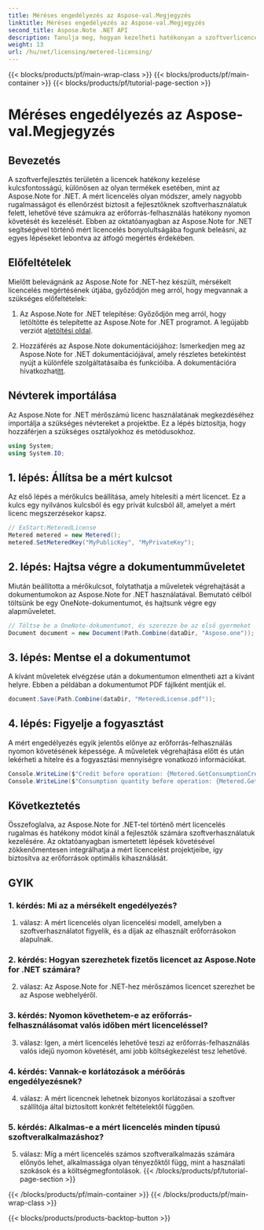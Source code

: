 ```yaml
---
title: Méréses engedélyezés az Aspose-val.Megjegyzés
linktitle: Méréses engedélyezés az Aspose-val.Megjegyzés
second_title: Aspose.Note .NET API
description: Tanulja meg, hogyan kezelheti hatékonyan a szoftverlicenceket az Aspose.Note for .NET segítségével, mért licencek segítségével. Az erőforrás-felhasználás optimalizálása és a költségek hatékony ellenőrzése.
weight: 13
url: /hu/net/licensing/metered-licensing/
---
```


{{< blocks/products/pf/main-wrap-class >}}
{{< blocks/products/pf/main-container >}}
{{< blocks/products/pf/tutorial-page-section >}}

# Méréses engedélyezés az Aspose-val.Megjegyzés

## Bevezetés

A szoftverfejlesztés területén a licencek hatékony kezelése kulcsfontosságú, különösen az olyan termékek esetében, mint az Aspose.Note for .NET. A mért licencelés olyan módszer, amely nagyobb rugalmasságot és ellenőrzést biztosít a fejlesztőknek szoftverhasználatuk felett, lehetővé téve számukra az erőforrás-felhasználás hatékony nyomon követését és kezelését. Ebben az oktatóanyagban az Aspose.Note for .NET segítségével történő mért licencelés bonyolultságába fogunk beleásni, az egyes lépéseket lebontva az átfogó megértés érdekében.

## Előfeltételek

Mielőtt belevágnánk az Aspose.Note for .NET-hez készült, mérsékelt licencelés megértésének útjába, győződjön meg arról, hogy megvannak a szükséges előfeltételek:

1.  Az Aspose.Note for .NET telepítése: Győződjön meg arról, hogy letöltötte és telepítette az Aspose.Note for .NET programot. A legújabb verziót a[letöltési oldal](https://releases.aspose.com/note/net/).

2.  Hozzáférés az Aspose.Note dokumentációjához: Ismerkedjen meg az Aspose.Note for .NET dokumentációjával, amely részletes betekintést nyújt a különféle szolgáltatásaiba és funkcióiba. A dokumentációra hivatkozhat[itt](https://reference.aspose.com/note/net/).

## Névterek importálása

Az Aspose.Note for .NET mérőszámú licenc használatának megkezdéséhez importálja a szükséges névtereket a projektbe. Ez a lépés biztosítja, hogy hozzáférjen a szükséges osztályokhoz és metódusokhoz.

```csharp
using System;
using System.IO;
```

## 1. lépés: Állítsa be a mért kulcsot

Az első lépés a mérőkulcs beállítása, amely hitelesíti a mért licencet. Ez a kulcs egy nyilvános kulcsból és egy privát kulcsból áll, amelyet a mért licenc megszerzésekor kapsz.

```csharp
// ExStart:MeteredLicense
Metered metered = new Metered();
metered.SetMeteredKey("MyPublicKey", "MyPrivateKey");
```

## 2. lépés: Hajtsa végre a dokumentumműveletet

Miután beállította a mérőkulcsot, folytathatja a műveletek végrehajtását a dokumentumokon az Aspose.Note for .NET használatával. Bemutató célból töltsünk be egy OneNote-dokumentumot, és hajtsunk végre egy alapműveletet.

```csharp
// Töltse be a OneNote-dokumentumot, és szerezze be az első gyermeket
Document document = new Document(Path.Combine(dataDir, "Aspose.one"));
```

## 3. lépés: Mentse el a dokumentumot

A kívánt műveletek elvégzése után a dokumentumon elmentheti azt a kívánt helyre. Ebben a példában a dokumentumot PDF fájlként mentjük el.

```csharp
document.Save(Path.Combine(dataDir, "MeteredLicense.pdf"));
```

## 4. lépés: Figyelje a fogyasztást

A mért engedélyezés egyik jelentős előnye az erőforrás-felhasználás nyomon követésének képessége. A műveletek végrehajtása előtt és után lekérheti a hitelre és a fogyasztási mennyiségre vonatkozó információkat.

```csharp
Console.WriteLine($"Credit before operation: {Metered.GetConsumptionCredit():F2}");
Console.WriteLine($"Consumption quantity before operation: {Metered.GetConsumptionQuantity():F2}");
```

## Következtetés

Összefoglalva, az Aspose.Note for .NET-tel történő mért licencelés rugalmas és hatékony módot kínál a fejlesztők számára szoftverhasználatuk kezelésére. Az oktatóanyagban ismertetett lépések követésével zökkenőmentesen integrálhatja a mért licencelést projektjeibe, így biztosítva az erőforrások optimális kihasználását.

## GYIK

### 1. kérdés: Mi az a mérsékelt engedélyezés?

1. válasz: A mért licencelés olyan licencelési modell, amelyben a szoftverhasználatot figyelik, és a díjak az elhasznált erőforrásokon alapulnak.

### 2. kérdés: Hogyan szerezhetek fizetős licencet az Aspose.Note for .NET számára?

2. válasz: Az Aspose.Note for .NET-hez mérőszámos licencet szerezhet be az Aspose webhelyéről.

### 3. kérdés: Nyomon követhetem-e az erőforrás-felhasználásomat valós időben mért licenceléssel?

3. válasz: Igen, a mért licencelés lehetővé teszi az erőforrás-felhasználás valós idejű nyomon követését, ami jobb költségkezelést tesz lehetővé.

### 4. kérdés: Vannak-e korlátozások a mérőórás engedélyezésnek?

4. válasz: A mért licencnek lehetnek bizonyos korlátozásai a szoftver szállítója által biztosított konkrét feltételektől függően.

### 5. kérdés: Alkalmas-e a mért licencelés minden típusú szoftveralkalmazáshoz?

5. válasz: Míg a mért licencelés számos szoftveralkalmazás számára előnyös lehet, alkalmassága olyan tényezőktől függ, mint a használati szokások és a költségmegfontolások.
{{< /blocks/products/pf/tutorial-page-section >}}

{{< /blocks/products/pf/main-container >}}
{{< /blocks/products/pf/main-wrap-class >}}

{{< blocks/products/products-backtop-button >}}
